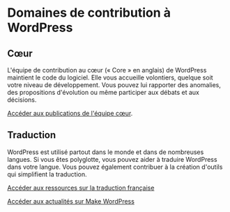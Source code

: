 # Domaines de contribution à WordPress

<!--A compléter à partir de la présentation de @audrasjb (https://2019.paris.wordcamp.org/2018/11/21/atelier-contribuer-a-wordpress/), de la page du Make (https://make.wordpress.org) ou encore de cette traduction d'une présentation partagée sur le Make #marketing (https://cldup.com/Z3_2dnA7qC.pdf) -->

## Cœur

L'équipe de contribution au cœur (« Core » en anglais) de WordPress maintient le code du logiciel. Elle vous accueille volontiers, quelque soit votre niveau de développement. Vous pouvez lui rapporter des anomalies, des propositions d'évolution ou même participer aux débats et aux décisions.

[Accéder aux publications de l'équipe cœur](https://make.wordpress.org/core/).

## Traduction

WordPress est utilisé partout dans le monde et dans de nombreuses langues. Si vous êtes polyglotte, vous pouvez aider à traduire WordPress dans votre langue. Vous pouvez également contribuer à la création d'outils qui simplifient la traduction.

[Accéder aux ressources sur la traduction française](polyglottes/traduction-francaise.md)

[Accéder aux actualités sur Make WordPress](https://make.wordpress.org/polyglots/)
